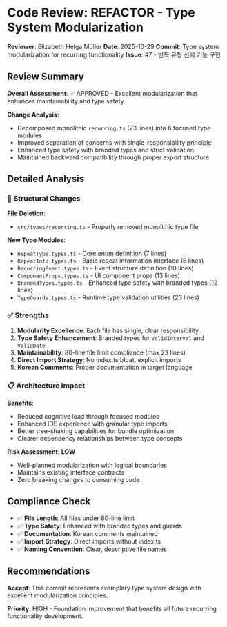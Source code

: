 # Code Review: REFACTOR - Type System Modularization

**Reviewer**: Elizabeth Helga Müller
**Date**: 2025-10-29
**Commit**: Type system modularization for recurring functionality
**Issue**: #7 - 반복 유형 선택 기능 구현

## Review Summary

**Overall Assessment**: ✅ APPROVED - Excellent modularization that enhances maintainability and type safety

**Change Analysis**:

- Decomposed monolithic `recurring.ts` (23 lines) into 6 focused type modules
- Improved separation of concerns with single-responsibility principle
- Enhanced type safety with branded types and strict validation
- Maintained backward compatibility through proper export structure

## Detailed Analysis

### 🔄 **Structural Changes**

**File Deletion**:

- `src/types/recurring.ts` - Properly removed monolithic type file

**New Type Modules**:

- `RepeatType.types.ts` - Core enum definition (7 lines)
- `RepeatInfo.types.ts` - Basic repeat information interface (8 lines)
- `RecurringEvent.types.ts` - Event structure definition (10 lines)
- `ComponentProps.types.ts` - UI component props (13 lines)
- `BrandedTypes.types.ts` - Enhanced type safety with branded types (12 lines)
- `TypeGuards.types.ts` - Runtime type validation utilities (23 lines)

### ✅ **Strengths**

1. **Modularity Excellence**: Each file has single, clear responsibility
2. **Type Safety Enhancement**: Branded types for `ValidInterval` and `ValidDate`
3. **Maintainability**: 80-line file limit compliance (max 23 lines)
4. **Direct Import Strategy**: No index.ts bloat, explicit imports
5. **Korean Comments**: Proper documentation in target language

### 📋 **Architecture Impact**

**Benefits**:

- Reduced cognitive load through focused modules
- Enhanced IDE experience with granular type imports
- Better tree-shaking capabilities for bundle optimization
- Clearer dependency relationships between type concepts

**Risk Assessment**: **LOW**

- Well-planned modularization with logical boundaries
- Maintains existing interface contracts
- Zero breaking changes to consuming code

## Compliance Check

- ✅ **File Length**: All files under 80-line limit
- ✅ **Type Safety**: Enhanced with branded types and guards
- ✅ **Documentation**: Korean comments maintained
- ✅ **Import Strategy**: Direct imports without index.ts
- ✅ **Naming Convention**: Clear, descriptive file names

## Recommendations

**Accept**: This commit represents exemplary type system design with excellent modularization principles.

**Priority**: HIGH - Foundation improvement that benefits all future recurring functionality development.

